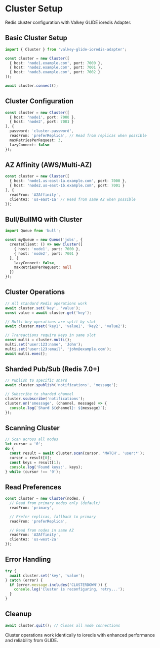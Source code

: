 # Cluster Setup

Redis cluster configuration with Valkey GLIDE ioredis Adapter.

## Basic Cluster Setup

```typescript
import { Cluster } from 'valkey-glide-ioredis-adapter';

const cluster = new Cluster([
  { host: 'node1.example.com', port: 7000 },
  { host: 'node2.example.com', port: 7001 },
  { host: 'node3.example.com', port: 7002 }
]);

await cluster.connect();
```

## Cluster Configuration

```typescript
const cluster = new Cluster([
  { host: 'node1', port: 7000 },
  { host: 'node2', port: 7001 }
], {
  password: 'cluster-password',
  readFrom: 'preferReplica', // Read from replicas when possible
  maxRetriesPerRequest: 3,
  lazyConnect: false
});
```

## AZ Affinity (AWS/Multi-AZ)

```typescript
const cluster = new Cluster([
  { host: 'node1.us-east-1a.example.com', port: 7000 },
  { host: 'node2.us-east-1b.example.com', port: 7001 }
], {
  readFrom: 'AZAffinity',
  clientAz: 'us-east-1a' // Read from same AZ when possible
});
```

## Bull/BullMQ with Cluster

```typescript
import Queue from 'bull';

const myQueue = new Queue('jobs', {
  createClient: () => new Cluster([
    { host: 'node1', port: 7000 },
    { host: 'node2', port: 7001 }
  ], {
    lazyConnect: false,
    maxRetriesPerRequest: null
  })
});
```

## Cluster Operations

```typescript
// All standard Redis operations work
await cluster.set('key', 'value');
const value = await cluster.get('key');

// Multi-key operations are split by slot
await cluster.mset('key1', 'value1', 'key2', 'value2');

// Transactions require keys in same slot
const multi = cluster.multi();
multi.set('user:123:name', 'John');
multi.set('user:123:email', 'john@example.com');
await multi.exec();
```

## Sharded Pub/Sub (Redis 7.0+)

```typescript
// Publish to specific shard
await cluster.spublish('notifications', 'message');

// Subscribe to sharded channel
cluster.ssubscribe('notifications');
cluster.on('smessage', (channel, message) => {
  console.log(`Shard ${channel}: ${message}`);
});
```

## Scanning Cluster

```typescript
// Scan across all nodes
let cursor = '0';
do {
  const result = await cluster.scan(cursor, 'MATCH', 'user:*');
  cursor = result[0];
  const keys = result[1];
  console.log('Found keys:', keys);
} while (cursor !== '0');
```

## Read Preferences

```typescript
const cluster = new Cluster(nodes, {
  // Read from primary nodes only (default)
  readFrom: 'primary',

  // Prefer replicas, fallback to primary
  readFrom: 'preferReplica',

  // Read from nodes in same AZ
  readFrom: 'AZAffinity',
  clientAz: 'us-west-2a'
});
```

## Error Handling

```typescript
try {
  await cluster.set('key', 'value');
} catch (error) {
  if (error.message.includes('CLUSTERDOWN')) {
    console.log('Cluster is reconfiguring, retry...');
  }
}
```

## Cleanup

```typescript
await cluster.quit(); // Closes all node connections
```

Cluster operations work identically to ioredis with enhanced performance and reliability from GLIDE.